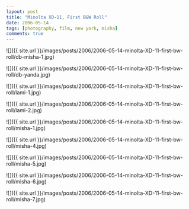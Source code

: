 ```yaml
---
layout: post
title: "Minolta XD-11, First B&W Roll"
date: 2006-05-14
tags: [photography, film, new york, misha]
comments: true
---
```

![]({{ site.url }}/images/posts/2006/2006-05-14-minolta-XD-11-first-bw-roll/db-misha-1.jpg)

![]({{ site.url }}/images/posts/2006/2006-05-14-minolta-XD-11-first-bw-roll/db-yanda.jpg)

![]({{ site.url }}/images/posts/2006/2006-05-14-minolta-XD-11-first-bw-roll/lami-1.jpg)

![]({{ site.url }}/images/posts/2006/2006-05-14-minolta-XD-11-first-bw-roll/lami-2.jpg)

![]({{ site.url }}/images/posts/2006/2006-05-14-minolta-XD-11-first-bw-roll/misha-1.jpg)

![]({{ site.url }}/images/posts/2006/2006-05-14-minolta-XD-11-first-bw-roll/misha-4.jpg)

![]({{ site.url }}/images/posts/2006/2006-05-14-minolta-XD-11-first-bw-roll/misha-5.jpg)

![]({{ site.url }}/images/posts/2006/2006-05-14-minolta-XD-11-first-bw-roll/misha-6.jpg)

![]({{ site.url }}/images/posts/2006/2006-05-14-minolta-XD-11-first-bw-roll/misha-7.jpg)

